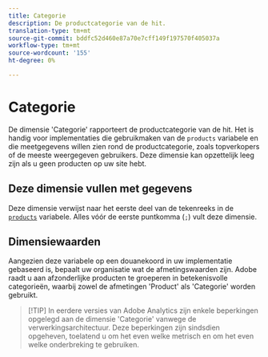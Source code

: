```yaml
---
title: Categorie
description: De productcategorie van de hit.
translation-type: tm+mt
source-git-commit: bddfc52d460e87a70e7cff149f197570f405037a
workflow-type: tm+mt
source-wordcount: '155'
ht-degree: 0%

---
```



# Categorie

De dimensie &#39;Categorie&#39; rapporteert de productcategorie van de hit. Het is handig voor implementaties die gebruikmaken van de `products` variabele en die meetgegevens willen zien rond de productcategorie, zoals topverkopers of de meeste weergegeven gebruikers. Deze dimensie kan opzettelijk leeg zijn als u geen producten op uw site hebt.

## Deze dimensie vullen met gegevens

Deze dimensie verwijst naar het eerste deel van de tekenreeks in de [`products`](/help/implement/vars/page-vars/products.md) variabele. Alles vóór de eerste puntkomma (`;`) vult deze dimensie.

## Dimensiewaarden

Aangezien deze variabele op een douanekoord in uw implementatie gebaseerd is, bepaalt uw organisatie wat de afmetingswaarden zijn. Adobe raadt u aan afzonderlijke producten te groeperen in betekenisvolle categorieën, waarbij zowel de afmetingen &#39;Product&#39; als &#39;Categorie&#39; worden gebruikt.

> [!TIP] In eerdere versies van Adobe Analytics zijn enkele beperkingen opgelegd aan de dimensie &#39;Categorie&#39; vanwege de verwerkingsarchitectuur. Deze beperkingen zijn sindsdien opgeheven, toelatend u om het even welke metrisch en om het even welke onderbreking te gebruiken.
